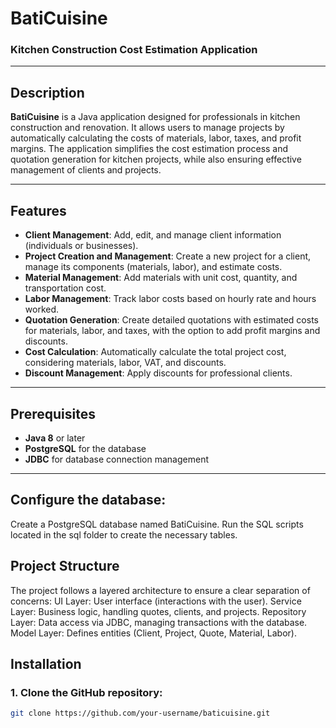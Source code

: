 # BatiCuisine

### Kitchen Construction Cost Estimation Application

---

## Description

**BatiCuisine** is a Java application designed for professionals in kitchen construction and renovation. It allows users to manage projects by automatically calculating the costs of materials, labor, taxes, and profit margins. The application simplifies the cost estimation process and quotation generation for kitchen projects, while also ensuring effective management of clients and projects.

---

## Features

- **Client Management**: Add, edit, and manage client information (individuals or businesses).
- **Project Creation and Management**: Create a new project for a client, manage its components (materials, labor), and estimate costs.
- **Material Management**: Add materials with unit cost, quantity, and transportation cost.
- **Labor Management**: Track labor costs based on hourly rate and hours worked.
- **Quotation Generation**: Create detailed quotations with estimated costs for materials, labor, and taxes, with the option to add profit margins and discounts.
- **Cost Calculation**: Automatically calculate the total project cost, considering materials, labor, VAT, and discounts.
- **Discount Management**: Apply discounts for professional clients.

---

## Prerequisites

- **Java 8** or later
- **PostgreSQL** for the database
- **JDBC** for database connection management

---
## Configure the database:
Create a PostgreSQL database named BatiCuisine.
Run the SQL scripts located in the sql folder to create the necessary tables.

## Project Structure
The project follows a layered architecture to ensure a clear separation of concerns:
UI Layer: User interface (interactions with the user).
Service Layer: Business logic, handling quotes, clients, and projects.
Repository Layer: Data access via JDBC, managing transactions with the database.
Model Layer: Defines entities (Client, Project, Quote, Material, Labor).

## Installation

### 1. Clone the GitHub repository:

```bash
git clone https://github.com/your-username/baticuisine.git
